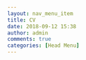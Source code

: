 ```yaml
---
layout: nav_menu_item
title: CV
date: 2018-09-12 15:38
author: admin
comments: true
categories: [Head Menu]
---
```


